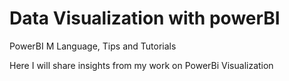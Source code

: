 # Data Visualization with powerBI
PowerBI M Language, Tips and Tutorials

Here I will share insights from my work on PowerBi Visualization
